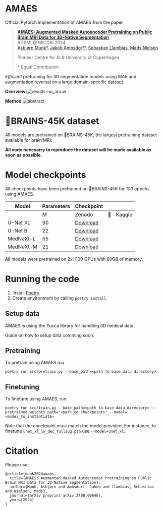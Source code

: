 # AMAES

Official Pytorch implementation of AMAES from the paper

> **[AMAES: Augmented Masked Autoencoder Pretraining on Public Brain MRI Data for 3D-Native Segmentation](https://arxiv.org/abs/2408.00640v2)** <br>
> ADSMI @ MICCAI 2024 <br>
> [Asbjørn Munk*](https://asbn.dk), [Jakob Ambsdorf*](https://scholar.google.de/citations?user=Cj2NnUIAAAAJ&hl=en), [Sebastian Llambias](https://scholar.google.com/citations?user=axb26RQAAAAJ&hl=en), [Mads Nielsen](https://scholar.google.de/citations?user=2QCJXEkAAAAJ&hl=en)
>
> Pioneer Centre for AI & University of Copenhagen
>
> \* Equal Contribution

_Efficient_ pretraining for 3D segmentation models using MAE and augmentation reversal on a large domain-specific dataset.

**Overview**
![results-no_arrow](https://github.com/user-attachments/assets/9e125d38-34d9-48da-83c8-20db612fb153)

**Method**
![abstract](https://github.com/user-attachments/assets/37518818-2b7d-415e-86bb-47ded4e41545)



# 🧠BRAINS-45K dataset
All models are pretrained on 🧠BRAINS-45K, the largest pretraining dataset available for brain MRI.

**All code necesarry to reproduce the dataset will be made available as soon as possible**.

# Model checkpoints

All checkpoints have been pretrained on 🧠BRAINS-45K for _100_ epochs using AMAES.

| Model     | Parameters      | Checkpoint |   |        |
|-----------|-----------------|------------|---|--------|
|           | _M_             | Zenodo     | 🤗 | Kaggle |
| U-Net XL  | 90              | [Download](https://zenodo.org/records/13604788/files/unet_xl_lw_dec_fullaug.pth?download=1) |   |        |
| U-Net B   | 22              | [Download](https://zenodo.org/records/13604788/files/unet_b_lw_dec_fullaug.pth?download=1) |   |        |
| MedNeXt-L | 55              | [Download](https://zenodo.org/records/13604788/files/mednext_l3_lw_dec_fullaug.pth?download=1) |   |        |
| MedNeXt-M | 21              | [Download](https://zenodo.org/records/13604788/files/mednext_m3_lw_dec_fullaug.pth?download=1) |   |        |

All models were pretrained on 2xH100 GPUs with 80GB of memory.

# Running the code

1. Install [Poetry](https://python-poetry.org/docs/).
2. Create environment by calling `poetry install`.

## Setup data
AMAES is using the Yucca library for handling 3D medical data.

Guide on how to setup data comming soon.

## Pretraining

To pretrain using AMAES run

```
poetry run src/pretrain.py --base_path=<path to base data directory>
```

## Finetuning

To finetune using AMAES, run

```
poetry run src/train.py --base_path=<path to base data directory> --pretrained_weights_path="<path_to_checkpoint>" --model=<model_to_instantiate>
```
Note that the checkpoint must match the model provided. For instance, to finetune `unet_xl_lw_dec_fullaug.pth` use `--model=unet_xl`.


# Citation

Please use

```
@article{munk2024amaes,
  title={AMAES: Augmented Masked Autoencoder Pretraining on Public Brain MRI Data for 3D-Native Segmentation},
  author={Munk, Asbjørn and Ambsdorf, Jakob and Llambias, Sebastian and Nielsen, Mads},
  journal={arXiv preprint arXiv:2408.00640},
  year={2024}
}
```
